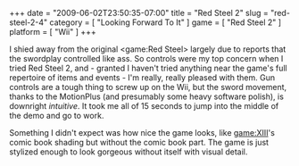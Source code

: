+++
date = "2009-06-02T23:50:35-07:00"
title = "Red Steel 2"
slug = "red-steel-2-4"
category = [ "Looking Forward To It" ]
game = [ "Red Steel 2" ]
platform = [ "Wii" ]
+++

I shied away from the original <game:Red Steel> largely due to reports that the swordplay controlled like ass.  So controls were my top concern when I tried Red Steel 2, and - granted I haven't tried anything near the game's full repertoire of items and events - I'm really, really pleased with them.  Gun controls are a tough thing to screw up on the Wii, but the sword movement, thanks to the MotionPlus (and presumably some heavy software polish), is downright <i>intuitive</i>.  It took me all of 15 seconds to jump into the middle of the demo and go to work.

Something I didn't expect was how nice the game looks, like <game:XIII>'s comic book shading but without the comic book part.  The game is just stylized enough to look gorgeous without  itself with visual detail.